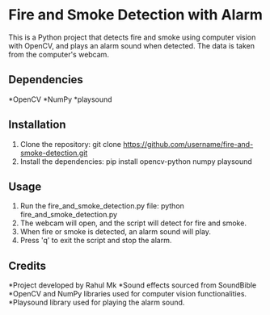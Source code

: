 # Fire and Smoke Detection with Alarm
  This is a Python project that detects fire and smoke using computer vision with OpenCV, and plays an alarm sound when detected. The data is taken from the computer's   webcam.

## Dependencies
*OpenCV
*NumPy
*playsound

## Installation
1. Clone the repository: git clone https://github.com/username/fire-and-smoke-detection.git
2. Install the dependencies: pip install opencv-python numpy playsound

## Usage
1. Run the fire_and_smoke_detection.py file: python fire_and_smoke_detection.py
2. The webcam will open, and the script will detect for fire and smoke.
3. When fire or smoke is detected, an alarm sound will play.
4. Press 'q' to exit the script and stop the alarm.

## Credits
*Project developed by Rahul Mk
*Sound effects sourced from SoundBible
*OpenCV and NumPy libraries used for computer vision functionalities.
*Playsound library used for playing the alarm sound.
